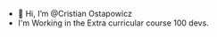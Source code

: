 - 👋 Hi, I’m @Cristian Ostapowicz
- I'm Working in the Extra curricular course 100 devs. 

<!---
Bone89923/Bone89923 is a ✨ special ✨ repository because its `README.md` (this file) appears on your GitHub profile.
You can click the Preview link to take a look at your changes.
--->
